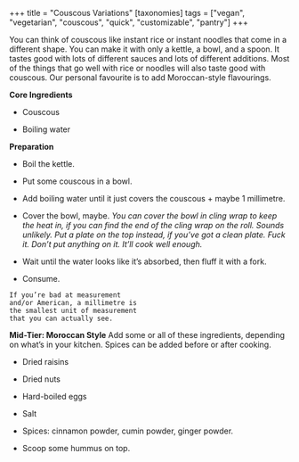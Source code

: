 +++
title = "Couscous Variations"
[taxonomies]
tags = ["vegan", "vegetarian", "couscous", "quick", "customizable", "pantry"]
+++

You can think of couscous like instant rice or instant noodles that come in
a different shape. You can make it with only a kettle, a bowl, and a spoon.
It tastes good with lots of different sauces and lots of different additions.
Most of the things that go well with rice or noodles will also taste good with
couscous. Our personal favourite is to add Moroccan-style flavourings.

**Core Ingredients**
- Couscous

- Boiling water

**Preparation**
- Boil the kettle.

- Put some couscous in a bowl.

- Add boiling water until it just covers the couscous + maybe 1 millimetre.

- Cover the bowl, maybe.
_You can cover the bowl in
cling wrap to keep the heat
in, if you can find the end of
the cling wrap on the roll.
Sounds unlikely. Put a plate
on the top instead, if you’ve
got a clean plate. Fuck it.
Don’t put anything on it.
It’ll cook well enough._

- Wait until the water
looks like it’s absorbed,
then fluff it with a fork.

- Consume.

```
If you’re bad at measurement
and/or American, a millimetre is
the smallest unit of measurement
that you can actually see.
```


**Mid-Tier: Moroccan Style**
Add some or all of these ingredients, depending on what’s in your kitchen.
Spices can be added before or after cooking.

- Dried raisins

- Dried nuts

- Hard-boiled eggs

- Salt

- Spices: cinnamon powder, cumin powder, ginger powder.

- Scoop some hummus on top.